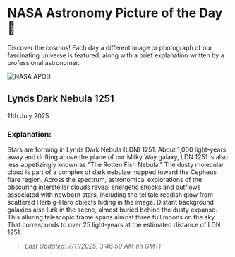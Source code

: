 
  # NASA Astronomy Picture of the Day 🌌

  Discover the cosmos! Each day a different image or photograph of our fascinating universe is featured, along with a brief explanation written by a professional astronomer.

![NASA APOD](https://apod.nasa.gov/apod/image/2507/LDN1251gualco2048.JPG)

## Lynds Dark Nebula 1251

11th July 2025

### Explanation: 

Stars are forming in Lynds Dark Nebula (LDN) 1251. About 1,000 light-years away and drifting above the plane of our Milky Way galaxy, LDN 1251 is also less appetizingly known as "The Rotten Fish Nebula." The dusty molecular cloud is part of a complex of dark nebulae mapped toward the Cepheus flare region. Across the spectrum, astronomical explorations of the obscuring interstellar clouds reveal energetic shocks and outflows associated with newborn stars, including the telltale reddish glow from scattered Herbig-Haro objects hiding in the image. Distant background galaxies also lurk in the scene, almost buried behind the dusty expanse. This alluring telescopic frame spans almost three full moons on the sky. That corresponds to over 25 light-years at the estimated distance of LDN 1251.

> _Last Updated: 7/11/2025, 3:46:50 AM (in GMT)_
